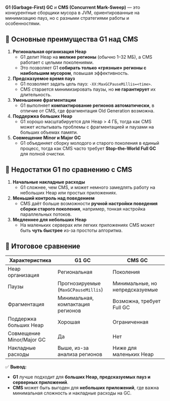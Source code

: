 **G1 (Garbage-First) GC** и **CMS (Concurrent Mark-Sweep)** — это конкурентные сборщики мусора в JVM, ориентированные на минимизацию пауз, но с разными стратегиями работы и особенностями.
## 🔹 Основные преимущества G1 над CMS
1. **Региональная организация Heap**
    - G1 делит Heap на **мелкие регионы** (обычно 1–32 МБ), а CMS работает с целыми поколениями.
    - Это позволяет G1 **собирать только «грязные» регионы с наибольшим мусором**, повышая эффективность.
2. **Предсказуемое время пауз**
    - G1 позволяет задать цель пауз: `-XX:MaxGCPauseMillis=<time>`.
    - CMS старается минимизировать паузы, но **не гарантирует** их длительность.
3. **Уменьшение фрагментации**
    - G1 выполняет **компактирование регионов автоматически**, в отличие от CMS, где фрагментация Old Generation возможна.
4. **Поддержка больших Heap**
    - G1 хорошо масштабируется для Heap > 4 ГБ, тогда как CMS может испытывать проблемы с фрагментацией и паузами на больших объемах памяти.
5. **Совмещение Minor и Major GC**
    - G1 объединяет сборку молодого и старого поколения в единый процесс, тогда как CMS часто требует **Stop-the-World Full GC** для полной очистки.
## 🔹 Недостатки G1 по сравнению с CMS
1. **Начальные накладные расходы**
    - G1 сложнее, чем CMS, и может немного замедлять работу на небольших Heap или простых приложениях.
2. **Меньший контроль над поведением**
    - CMS даёт больше возможности **ручной настройки поведения сборки старого поколения**, например, тонкая настройка параллельных потоков.
3. **Медленнее для небольших Heap**
    - На маленьких серверах или легких приложениях CMS может быть **чуть быстрее** из-за простоты алгоритма.
## 🔹 Итоговое сравнение

|Характеристика|G1 GC|CMS GC|
|---|---|---|
|Heap организация|Региональная|Поколения|
|Паузы|Прогнозируемые (`MaxGCPauseMillis`)|Минимальные, но непредсказуемые|
|Фрагментация|Минимальная, компактация регионов|Возможна, требует Full GC|
|Поддержка больших Heap|Хорошая|Ограниченная|
|Совмещение Minor/Major GC|Да|Нет|
|Накладные расходы|Выше, из-за анализа регионов|Ниже для маленьких Heap|
✅ **Вывод:**
- **G1** лучше подходит для **больших Heap, предсказуемых пауз и серверных приложений**.
- **CMS** может быть выгоден для **небольших приложений**, где важна минимальная сложность и накладные расходы на GC.